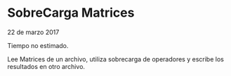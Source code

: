 # SobreCarga Matrices
22 de marzo 2017

Tiempo no estimado.

Lee Matrices de un archivo, utiliza sobrecarga de operadores y escribe los resultados en otro archivo.

